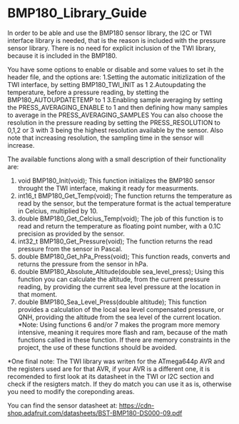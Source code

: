 # BMP180_Library_Guide
In order to be able and use the BMP180 sensor library, the I2C or TWI interface library is needed, that is the reason is included with the pressure sensor library. There is no need for explicit inclusion of the TWI library, because it is included in the BMP180.



You have some options to enable or disable and some values to set ih the header file, and the options are:
1.Setting the automatic initizlization of the TWI interface, by setting BMP180_TWI_INIT as 1
2.Autoupdating the temperature, before a pressure reading, by stetting the BMP180_AUTOUPDATETEMP to 1
3.Enabling sample averaging by setting the PRESS_AVERAGING_ENABLE to 1 and then defining how many samples
  to average in the PRESS_AVERAGING_SAMPLES
You can also choose the resolution in the pressure reading by setting the PRESS_RESOLUTION to 0,1,2 or 3 with 3 being the highest
resolution available by the sensor. Also note that increasing resolution, the sampling time in the sensor will increase.

The available functions along with a small description of their functionality are:
1. void BMP180_Init(void);
   This function initializes the BMP180 sensor throught the TWI interface, making it ready for measurments.
2. int16_t BMP180_Get_Temp(void);
   The function returns the temperature as read by the sensor, but the temperature format is the actual temperature in Celcius, multiplied by 10.
3. double BMP180_Get_Celcius_Temp(void);
   The job of this function is to read and return the temperature as floating point number, with a 0.1C precision as provided by the sensor.
4. int32_t BMP180_Get_Pressure(void);
   The function returns the read pressure from the sensor in Pascal.
5. double BMP180_Get_hPa_Press(void);
   This function reads, converts and returns the pressure from the sensor in hPa.
6. double BMP180_Absolute_Altitude(double sea_level_press);
   Using this function you can calculate the altitude, from the current pressure reading, by providing the current sea level pressure at the location in that moment.
7. double BMP180_Sea_Level_Press(double altitude);
   This function provides a calculation of the local sea level compensated pressure, or QNH, providing the altitude from the sea level of the current location.
*Note: Using functions 6 and/or 7 makes the program more memory intensive, meaning it requires more flash and ram, because of the math functions called in these function. If there are memory constraints in the project, the use of these functions should be avoided.

*One final note: The TWI library was writen for the ATmega644p AVR and the registers used are for that AVR, if your AVR is a different one, it is recomended to first look at its datasheet in the TWI or I2C section and check if the resigters match. If they do match you can use it as is, otherwise you need to modify the coreponding areas.

You can find the sensor datasheet at: https://cdn-shop.adafruit.com/datasheets/BST-BMP180-DS000-09.pdf

